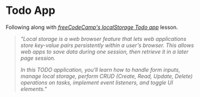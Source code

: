 # Todo App
Following along with _[freeCodeCamp's localStorage Todo app](https://www.freecodecamp.org/learn/javascript-algorithms-and-data-structures-v8/#learn-localstorage-by-building-a-todo-app)_ lesson.

>_"Local storage is a web browser feature that lets web applications store key-value pairs persistently within a user's browser. This allows web apps to save data during one session, then retrieve it in a later page session._
>
>_In this TODO application, you'll learn how to handle form inputs, manage local storage, perform CRUD (Create, Read, Update, Delete) operations on tasks, implement event listeners, and toggle UI elements."_
